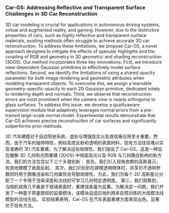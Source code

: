 ### Car-GS: Addressing Reflective and Transparent Surface Challenges in 3D Car Reconstruction

3D car modeling is crucial for applications in autonomous driving systems, virtual and augmented reality, and gaming. However, due to the distinctive properties of cars, such as highly reflective and transparent surface materials, existing methods often struggle to achieve accurate 3D car reconstruction. To address these limitations, we propose Car-GS, a novel approach designed to mitigate the effects of specular highlights and the coupling of RGB and geometry in 3D geometric and shading reconstruction (3DGS). Our method incorporates three key innovations: First, we introduce view-dependent Gaussian primitives to effectively model surface reflections. Second, we identify the limitations of using a shared opacity parameter for both image rendering and geometric attributes when modeling transparent objects. To overcome this, we assign a learnable geometry-specific opacity to each 2D Gaussian primitive, dedicated solely to rendering depth and normals. Third, we observe that reconstruction errors are most prominent when the camera view is nearly orthogonal to glass surfaces. To address this issue, we develop a qualityaware supervision module that adaptively leverages normal priors from a pre-trained large-scale normal model. Experimental results demonstrate that Car-GS achieves precise reconstruction of car surfaces and significantly outperforms prior methods.

3D 汽车建模对于自动驾驶系统、虚拟与增强现实以及游戏等应用至关重要。然而，由于汽车的独特特性，例如高度反射和透明的表面材料，现有方法往往难以实现准确的 3D 汽车重建。为了解决这些局限性，我们提出了 Car-GS，这是一种旨在缓解 3D 几何和光照重建 (3DGS) 中镜面高光以及 RGB 与几何耦合影响的新方法。我们的方法包含以下三个关键创新：
首先，我们引入视角依赖的高斯基元，有效地建模了表面反射。
其次，我们识别到在建模透明物体时，共享的不透明参数同时用于图像渲染和几何属性会导致局限性。为此，我们为每个 2D 高斯基元分配了一个专用于渲染深度和法线的可学习几何特定透明度。
第三，我们观察到，当相机视角几乎垂直于玻璃表面时，重建误差最为显著。为解决这一问题，我们开发了一种基于质量感知的监督模块，该模块自适应地利用来自预训练的大规模法线模型的法线先验。
实验结果表明，Car-GS 在汽车表面重建方面表现出色，显著优于现有方法。
